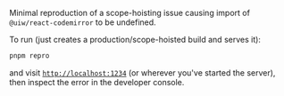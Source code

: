 Minimal reproduction of a scope-hoisting issue causing import of `@uiw/react-codemirror` to be undefined.

To run (just creates a production/scope-hoisted build and serves it):

```sh
pnpm repro
```

and visit [`http://localhost:1234`](http://localhost:1234) (or wherever you've started the server), then inspect the error in the developer console.

